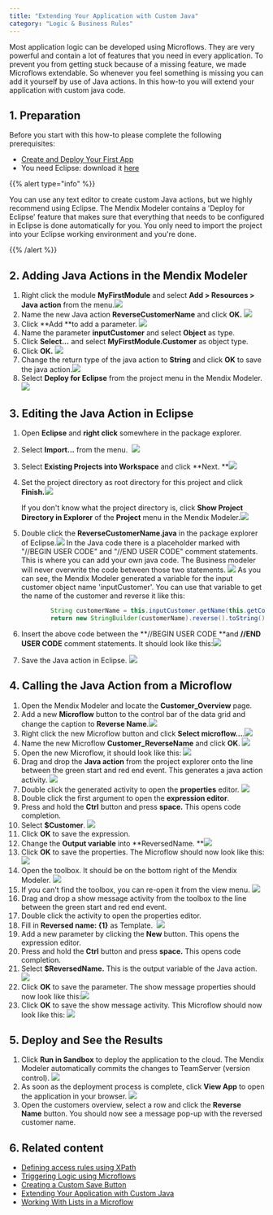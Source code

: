 ```yaml
---
title: "Extending Your Application with Custom Java"
category: "Logic & Business Rules"
---
```


Most application logic can be developed using Microflows. They are very powerful and contain a lot of features that you need in every application. To prevent you from getting stuck because of a missing feature, we made Microflows extendable. So whenever you feel something is missing you can add it yourself by use of Java actions. In this how-to you will extend your application with custom java code.

## 1\. Preparation

Before you start with this how-to please complete the following prerequisites:

*   [Create and Deploy Your First App](create-and-deploy-your-first-app)
*   You need Eclipse: download it [here](https://eclipse.org/)

{{% alert type="info" %}}

You can use any text editor to create custom Java actions, but we highly recommend using Eclipse. The Mendix Modeler contains a 'Deploy for Eclipse' feature that makes sure that everything that needs to be configured in Eclipse is done automatically for you. You only need to import the project into your Eclipse working environment and you're done.

{{% /alert %}}

## 2\. Adding Java Actions in the Mendix Modeler

1.  Right click the module **MyFirstModule** and select **Add > Resources > Java action** from the menu.![](attachments/8784371/8946353.png)
2.  Name the new Java action **ReverseCustomerName** and click **OK.**
    ![](attachments/8784371/8946354.png)
3.  Click **Add **to add a parameter.
    ![](attachments/8784371/8946356.png)
4.  Name the parameter **inputCustomer** and select **Object** as type.
5.  Click **Select...** and select **MyFirstModule.Customer** as object type.
6.  Click **OK.**
    ![](attachments/8784371/8946357.png)
7.  Change the return type of the java action to **String** and click **OK** to save the java action.![](attachments/8784371/8946360.png)
8.  Select **Deploy for Eclipse** from the project menu in the Mendix Modeler.![](attachments/8784371/8946361.png)

## 3\. Editing the Java Action in Eclipse

1.  Open **Eclipse** and **right click** somewhere in the package explorer.
2.  Select **Import...** from the menu. 
    ![](attachments/8784371/8946362.png)
3.  Select **Existing Projects into Workspace** and click **Next.
    **![](attachments/8784371/8946363.png)
4.  Set the project directory as root directory for this project and click **Finish.**![](attachments/8784371/8946364.png)

    If you don't know what the project directory is, click **Show Project Directory in Explorer** of the **Project** menu in the Mendix Modeler.![](attachments/8784371/8946380.png)
5.  Double click the **ReverseCustomerName.java** in the package explorer of Eclipse.![](attachments/8784371/8946365.png)
    In the Java code there is a placeholder marked with "//BEGIN USER CODE" and "//END USER CODE" comment statements. This is where you can add your own java code. The Business modeler will never overwrite the code between those two statements. ![](attachments/8784371/8946366.png)
    As you can see, the Mendix Modeler generated a variable for the input customer object name 'inputCustomer'. You can use that variable to get the name of the customer and reverse it like this:

    ```java
    		String customerName = this.inputCustomer.getName(this.getContext());
    		return new StringBuilder(customerName).reverse().toString();
    ```

6.  Insert the above code between the **//BEGIN USER CODE **and **//END USER CODE** comment statements. It should look like this:![](attachments/8784371/8946367.png)
7.  Save the Java action in Eclipse.
    ![](attachments/8784371/8946381.png)

## 4\. Calling the Java Action from a Microflow

1.  Open the Mendix Modeler and locate the **Customer_Overview** page.
2.  Add a new **Microflow** button to the control bar of the data grid and change the caption to **Reverse Name**.![](attachments/8784371/8946368.png)
3.  Right click the new Microflow button and click **Select microflow...**.![](attachments/8784371/8946369.png)
4.  Name the new Microflow **Customer_ReverseName** and click **OK**.
    ![](attachments/8784371/8946370.png)
5.  Open the new Microflow, it should look like this:
    ![](attachments/8784371/8946371.png)
6.  Drag and drop the **Java action** from the project explorer onto the line between the green start and red end event. This generates a java action activity.
    ![](attachments/8784371/8946372.png)
7.  Double click the generated activity to open the **properties** editor.
    ![](attachments/8784371/8946373.png)
8.  Double click the first argument to open the **expression editor**.
9.  Press and hold the **Ctrl** button and press **space.** This opens code completion.
10.  Select **$Customer**.
    ![](attachments/8784371/8946374.png)
11.  Click **OK** to save the expression.
12.  Change the **Output variable** into **ReversedName.
    **![](attachments/8784371/8946375.png)
13.  Click **OK** to save the properties. The Microflow should now look like this:
    ![](attachments/8784371/8946383.png)
14.  Open the toolbox. It should be on the bottom right of the Mendix Modeler.
    ![](attachments/2949137/3080422.png)
15.  If you can't find the toolbox, you can re-open it from the view menu.
    ![](attachments/2949137/3080419.png)
16.  Drag and drop a show message activity from the toolbox to the line between the green start and red end event.
17.  Double click the activity to open the properties editor.
18.  Fill in **Reversed name: {1}** as Template. 
    ![](attachments/8784371/8946376.png)
19.  Add a new parameter by clicking the **New** button. This opens the expression editor.
20.  Press and hold the **Ctrl** button and press **space.** This opens code completion.
21.  Select **$ReversedName.** This is the output variable of the Java action.
    ![](attachments/8784371/8946378.png)
22.  Click **OK** to save the parameter. The show message properties should now look like this:![](attachments/8784371/8946379.png)
23.  Click **OK** to save the show message activity. This Microflow should now look like this:
    ![](attachments/8784371/8946384.png)

## 5\. Deploy and See the Results

1.  Click **Run in Sandbox** to deploy the application to the cloud. The Mendix Modeler automatically commits the changes to TeamServer (version control).
    ![](attachments/8784276/8946349.png)
2.  As soon as the deployment process is complete, click **View App** to open the application in your browser.
    ![](attachments/8784276/8946352.png)
3.  Open the customers overview, select a row and click the **Reverse Name** button. You should now see a message pop-up with the reversed customer name.

## 6\. Related content

*   [Defining access rules using XPath](defining-access-rules-using-xpath)
*   [Triggering Logic using Microflows](triggering-logic-using-microflows)
*   [Creating a Custom Save Button](creating-a-custom-save-button)
*   [Extending Your Application with Custom Java](extending-your-application-with-custom-java)
*   [Working With Lists in a Microflow](working-with-lists-in-a-microflow)

